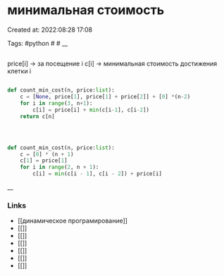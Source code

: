# минимальная стоимость

Created at: 2022:08:28 17:08

Tags: #python  #   #
__ 

##

price[i] -> за посещение i 
c[i] -> минимальная стоимость достижения клетки i 


``` python 

def count_min_cost(n, price:list):
    c = [None, price[1], price[1] + price[2]] + [0] *(n-2)
    for i in range(3, n+1):
        c[i] = price[i] + min(c[i-1], c[i-2])
    return c[n]




def count_min_cost(n, price:list):
    c = [0] * (n + 1)
    c[1] = price[1]
    for i in range(2, n + 1):
        c[i] = min(c[i - 1], c[i - 2]) + price[i]


```

__

### Links

- [[динамическое програмирование]]
- [[]]
- [[]]
- [[]]
- [[]]
- [[]]
- [[]]